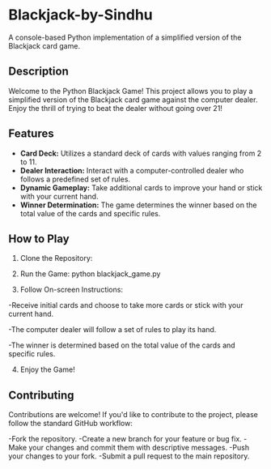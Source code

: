 # Blackjack-by-Sindhu

A console-based Python implementation of a simplified version of the Blackjack card game.

## Description

Welcome to the Python Blackjack Game! This project allows you to play a simplified version of the Blackjack card game against the computer dealer. Enjoy the thrill of trying to beat the dealer without going over 21!

## Features

- **Card Deck:** Utilizes a standard deck of cards with values ranging from 2 to 11.
- **Dealer Interaction:** Interact with a computer-controlled dealer who follows a predefined set of rules.
- **Dynamic Gameplay:** Take additional cards to improve your hand or stick with your current hand.
- **Winner Determination:** The game determines the winner based on the total value of the cards and specific rules.

## How to Play

1. Clone the Repository:

2. Run the Game:
python blackjack_game.py

3. Follow On-screen Instructions:

-Receive initial cards and choose to take more cards or stick with your current hand.

-The computer dealer will follow a set of rules to play its hand.

-The winner is determined based on the total value of the cards and specific rules.

4. Enjoy the Game!

## Contributing
Contributions are welcome! If you'd like to contribute to the project, please follow the standard GitHub workflow:

-Fork the repository.
-Create a new branch for your feature or bug fix.
-Make your changes and commit them with descriptive messages.
-Push your changes to your fork.
-Submit a pull request to the main repository.
